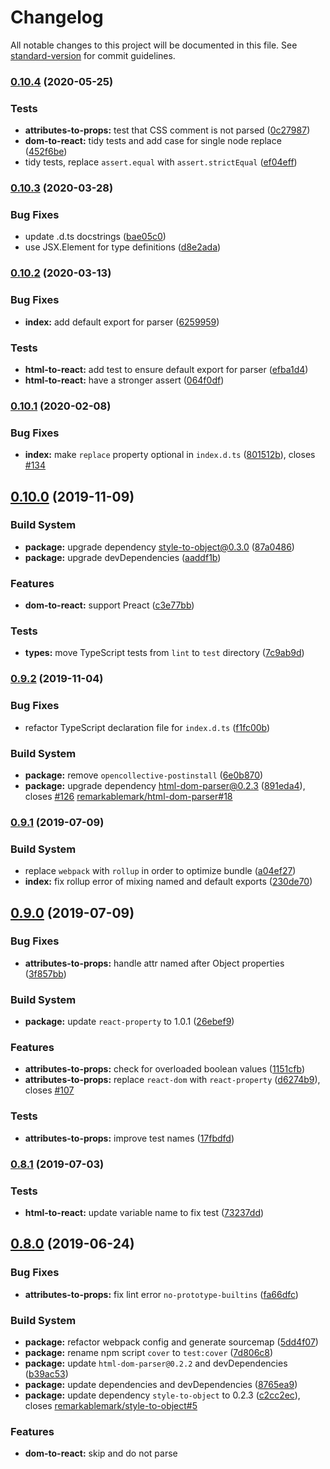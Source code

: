 # Changelog

All notable changes to this project will be documented in this file. See [standard-version](https://github.com/conventional-changelog/standard-version) for commit guidelines.

### [0.10.4](https://github.com/remarkablemark/html-react-parser/compare/v0.10.3...v0.10.4) (2020-05-25)


### Tests

* **attributes-to-props:** test that CSS comment is not parsed ([0c27987](https://github.com/remarkablemark/html-react-parser/commit/0c27987ff10fa13f3f2f35ba1aba0b88b0e0d92e))
* **dom-to-react:** tidy tests and add case for single node replace ([452f6be](https://github.com/remarkablemark/html-react-parser/commit/452f6be01500adffd740b0b1edb7a06790ba46f7))
* tidy tests, replace `assert.equal` with `assert.strictEqual` ([ef04eff](https://github.com/remarkablemark/html-react-parser/commit/ef04effebdd2f753c99f706599d656b314442d08))

### [0.10.3](https://github.com/remarkablemark/html-react-parser/compare/v0.10.2...v0.10.3) (2020-03-28)


### Bug Fixes

* update .d.ts docstrings ([bae05c0](https://github.com/remarkablemark/html-react-parser/commit/bae05c0a00ac4917b8d0d3137098010a13f8377d))
* use JSX.Element for type definitions ([d8e2ada](https://github.com/remarkablemark/html-react-parser/commit/d8e2adad4410544bbff4b5c9b827225aa96ed5d5))

### [0.10.2](https://github.com/remarkablemark/html-react-parser/compare/v0.10.1...v0.10.2) (2020-03-13)


### Bug Fixes

* **index:** add default export for parser ([6259959](https://github.com/remarkablemark/html-react-parser/commit/62599594de72c12c0c9fe9a8642ee52ed0488734))


### Tests

* **html-to-react:** add test to ensure default export for parser ([efba1d4](https://github.com/remarkablemark/html-react-parser/commit/efba1d402000b25b8800e33c2b934351b64bac0c))
* **html-to-react:** have a stronger assert ([064f0df](https://github.com/remarkablemark/html-react-parser/commit/064f0dfc742f67d57941a02bfdb70a76b56be472))

### [0.10.1](https://github.com/remarkablemark/html-react-parser/compare/v0.10.0...v0.10.1) (2020-02-08)


### Bug Fixes

* **index:** make `replace` property optional in `index.d.ts` ([801512b](https://github.com/remarkablemark/html-react-parser/commit/801512ba353e46ba931ee018ea8a9ec6c2d5da60)), closes [#134](https://github.com/remarkablemark/html-react-parser/issues/134)

## [0.10.0](https://github.com/remarkablemark/html-react-parser/compare/v0.9.2...v0.10.0) (2019-11-09)


### Build System

* **package:** upgrade dependency style-to-object@0.3.0 ([87a0486](https://github.com/remarkablemark/html-react-parser/commit/87a0486))
* **package:** upgrade devDependencies ([aaddf1b](https://github.com/remarkablemark/html-react-parser/commit/aaddf1b))


### Features

* **dom-to-react:** support Preact ([c3e77bb](https://github.com/remarkablemark/html-react-parser/commit/c3e77bb))


### Tests

* **types:** move TypeScript tests from `lint` to `test` directory ([7c9ab9d](https://github.com/remarkablemark/html-react-parser/commit/7c9ab9d))



### [0.9.2](https://github.com/remarkablemark/html-react-parser/compare/v0.9.1...v0.9.2) (2019-11-04)


### Bug Fixes

* refactor TypeScript declaration file for `index.d.ts` ([f1fc00b](https://github.com/remarkablemark/html-react-parser/commit/f1fc00b))


### Build System

* **package:** remove `opencollective-postinstall` ([6e0b870](https://github.com/remarkablemark/html-react-parser/commit/6e0b870))
* **package:** upgrade dependency html-dom-parser@0.2.3 ([891eda4](https://github.com/remarkablemark/html-react-parser/commit/891eda4)), closes [#126](https://github.com/remarkablemark/html-react-parser/issues/126) [remarkablemark/html-dom-parser#18](https://github.com/remarkablemark/html-react-parser/issues/18)



### [0.9.1](https://github.com/remarkablemark/html-react-parser/compare/v0.9.0...v0.9.1) (2019-07-09)


### Build System

* replace `webpack` with `rollup` in order to optimize bundle ([a04ef27](https://github.com/remarkablemark/html-react-parser/commit/a04ef27))
* **index:** fix rollup error of mixing named and default exports ([230de70](https://github.com/remarkablemark/html-react-parser/commit/230de70))



## [0.9.0](https://github.com/remarkablemark/html-react-parser/compare/v0.8.1...v0.9.0) (2019-07-09)


### Bug Fixes

* **attributes-to-props:** handle attr named after Object properties ([3f857bb](https://github.com/remarkablemark/html-react-parser/commit/3f857bb))


### Build System

* **package:** update `react-property` to 1.0.1 ([26ebef9](https://github.com/remarkablemark/html-react-parser/commit/26ebef9))


### Features

* **attributes-to-props:** check for overloaded boolean values ([1151cfb](https://github.com/remarkablemark/html-react-parser/commit/1151cfb))
* **attributes-to-props:** replace `react-dom` with `react-property` ([d6274b9](https://github.com/remarkablemark/html-react-parser/commit/d6274b9)), closes [#107](https://github.com/remarkablemark/html-react-parser/issues/107)


### Tests

* **attributes-to-props:** improve test names ([17fbdfd](https://github.com/remarkablemark/html-react-parser/commit/17fbdfd))



### [0.8.1](https://github.com/remarkablemark/html-react-parser/compare/v0.8.0...v0.8.1) (2019-07-03)


### Tests

* **html-to-react:** update variable name to fix test ([73237dd](https://github.com/remarkablemark/html-react-parser/commit/73237dd))



## [0.8.0](https://github.com/remarkablemark/html-react-parser/compare/v0.7.1...v0.8.0) (2019-06-24)


### Bug Fixes

* **attributes-to-props:** fix lint error `no-prototype-builtins` ([fa66dfc](https://github.com/remarkablemark/html-react-parser/commit/fa66dfc))


### Build System

* **package:** refactor webpack config and generate sourcemap ([5dd4f07](https://github.com/remarkablemark/html-react-parser/commit/5dd4f07))
* **package:** rename npm script `cover` to `test:cover` ([7d806c8](https://github.com/remarkablemark/html-react-parser/commit/7d806c8))
* **package:** update `html-dom-parser@0.2.2` and devDependencies ([b39ac53](https://github.com/remarkablemark/html-react-parser/commit/b39ac53))
* **package:** update dependencies and devDependencies ([8765ea9](https://github.com/remarkablemark/html-react-parser/commit/8765ea9))
* **package:** update dependency `style-to-object` to 0.2.3 ([c2cc2ec](https://github.com/remarkablemark/html-react-parser/commit/c2cc2ec)), closes [remarkablemark/style-to-object#5](https://github.com/remarkablemark/html-react-parser/issues/5)


### Features

* **dom-to-react:** skip and do not parse <script> content ([1fb5ee2](https://github.com/remarkablemark/html-react-parser/commit/1fb5ee2))


### Tests

* **html-to-react:** add test that verifies `domToReact` is exported ([320c364](https://github.com/remarkablemark/html-react-parser/commit/320c364))
* verify invalid style for `attributesToProps` throws an error ([b97f2e1](https://github.com/remarkablemark/html-react-parser/commit/b97f2e1))



<a name="0.7.1"></a>
## [0.7.1](https://github.com/remarkablemark/html-react-parser/compare/v0.7.0...v0.7.1) (2019-05-27)



<a name="0.7.0"></a>
## [0.7.0](https://github.com/remarkablemark/html-react-parser/compare/v0.6.4...v0.7.0) (2019-04-05)


### Bug Fixes

* **coveralls:** moved dtslint tests to lint folder ([306fceb](https://github.com/remarkablemark/html-react-parser/commit/306fceb))
* **types:** html-dom-parser > html-react-parser ([438b9af](https://github.com/remarkablemark/html-react-parser/commit/438b9af))


### Features

* **types:** add lib/dom-to-react declaration ([27ed8b6](https://github.com/remarkablemark/html-react-parser/commit/27ed8b6))



<a name="0.6.4"></a>
## [0.6.4](https://github.com/remarkablemark/html-react-parser/compare/v0.6.3...v0.6.4) (2019-03-29)


### Bug Fixes

* **dom-to-react:** allow custom keys for replacement ([abf20a2](https://github.com/remarkablemark/html-react-parser/commit/abf20a2))
* **dom-to-react:** fix typos in the test ([4eec53e](https://github.com/remarkablemark/html-react-parser/commit/4eec53e))



<a name="0.6.3"></a>
## [0.6.3](https://github.com/remarkablemark/html-react-parser/compare/v0.6.2...v0.6.3) (2019-03-19)


### Bug Fixes

* **typescript:** test.tsx after dtslint run ([38e6bba](https://github.com/remarkablemark/html-react-parser/commit/38e6bba))



<a name="0.6.2"></a>
## [0.6.2](https://github.com/remarkablemark/html-react-parser/compare/v0.6.1...v0.6.2) (2019-03-07)



<a name="0.6.1"></a>
## [0.6.1](https://github.com/remarkablemark/html-react-parser/compare/v0.6.0...v0.6.1) (2019-01-03)


### Bug Fixes

* **utilities:** allow numbers in custom style names ([5a6600f](https://github.com/remarkablemark/html-react-parser/commit/5a6600f))



<a name="0.6.0"></a>
## [0.6.0](https://github.com/remarkablemark/html-react-parser/compare/v0.5.0...v0.6.0) (2018-12-17)


### Features

* **utilities:** add support for custom styles beginning with "--*" ([2c0a9dc](https://github.com/remarkablemark/html-react-parser/commit/2c0a9dc))



<a name="0.5.0"></a>
## [0.5.0](https://github.com/remarkablemark/html-react-parser/compare/v0.4.7...v0.5.0) (2018-12-16)


### Bug Fixes

* **attributes-to-props:** undo default function parameter ([1017b25](https://github.com/remarkablemark/html-react-parser/commit/1017b25))


### Features

* support custom elements in React 16 ([7b2c5a8](https://github.com/remarkablemark/html-react-parser/commit/7b2c5a8))



<a name="0.4.7"></a>
## [0.4.7](https://github.com/remarkablemark/html-react-parser/compare/v0.4.6...v0.4.7) (2018-09-14)



<a name="0.4.6"></a>
## [0.4.6](https://github.com/remarkablemark/html-react-parser/compare/v0.4.5...v0.4.6) (2018-05-13)


### Bug Fixes

* accidentally left a console ([953e564](https://github.com/remarkablemark/html-react-parser/commit/953e564))
* added test case for viewBox ([261ffb7](https://github.com/remarkablemark/html-react-parser/commit/261ffb7))
* moving svg mock to correct place ([6ffb148](https://github.com/remarkablemark/html-react-parser/commit/6ffb148))
* svg attributes now correctly handled ([94643e1](https://github.com/remarkablemark/html-react-parser/commit/94643e1))



<a name="0.4.5"></a>
## [0.4.5](https://github.com/remarkablemark/html-react-parser/compare/v0.4.4...v0.4.5) (2018-05-09)


### Bug Fixes

* **package:** upgrade style-to-object@0.2.1 ([d065c60](https://github.com/remarkablemark/html-react-parser/commit/d065c60))



<a name="0.4.4"></a>
## [0.4.4](https://github.com/remarkablemark/html-react-parser/compare/v0.4.3...v0.4.4) (2018-05-07)


### Bug Fixes

* **package:** upgrade react-dom-core@0.0.3 ([b4a1c6e](https://github.com/remarkablemark/html-react-parser/commit/b4a1c6e))



<a name="0.4.3"></a>
## [0.4.3](https://github.com/remarkablemark/html-react-parser/compare/v0.4.2...v0.4.3) (2018-03-27)


### Bug Fixes

* **parser:** fix boolean attributes parsing ([e478a44](https://github.com/remarkablemark/html-react-parser/commit/e478a44))
* **parser:** fix case when style is empty string ([fa2a8b4](https://github.com/remarkablemark/html-react-parser/commit/fa2a8b4))



<a name="0.4.2"></a>
## [0.4.2](https://github.com/remarkablemark/html-react-parser/compare/v0.4.1...v0.4.2) (2018-02-20)


### Bug Fixes

* **package:** upgrade html-dom-parser@0.1.3 and devDependencies ([1c236ed](https://github.com/remarkablemark/html-react-parser/commit/1c236ed))
* **release:** do not lint standard-version commit message ([2d35a1f](https://github.com/remarkablemark/html-react-parser/commit/2d35a1f))



<a name="0.4.1"></a>
## [0.4.1](https://github.com/remarkablemark/html-react-parser/compare/v0.4.0...v0.4.1) (2017-11-28)


### Bug Fixes

* **attributes-to-props.js:** Remove unappropriate console logging and remove double quote from tests ([10ff149](https://github.com/remarkablemark/html-react-parser/commit/10ff149))
* **attributes-to-props.js:** Use AST to transform style attributes into an style object ([68cd565](https://github.com/remarkablemark/html-react-parser/commit/68cd565))
* **utilities.js:** Format string to lowercase before converting to camel case and assert the string is a string ([4522666](https://github.com/remarkablemark/html-react-parser/commit/4522666))



## [0.4.0](https://github.com/remarkablemark/html-react-parser/compare/v0.3.6...v0.4.0) - 2017-10-01
### Added
- [react-dom-core](https://github.com/remarkablemark/react-dom-core) to dependencies (closes #43)
  - `react-dom` 16 no longer exposes `lib`, which includes the DOM property configs
  - Upgrade devDependencies of `react` and `react-dom` to 16
  - Update README and examples

## [0.3.6](https://github.com/remarkablemark/html-react-parser/compare/v0.3.5...v0.3.6) - 2017-09-30
### Changed
- Dependencies
  - html-dom-parser@0.1.2
    - Fixes IE9 client parser bug
  - Set react and react-dom versions to `^15.4`
    - Version 16 no longer exposes `HTMLDOMPropertyConfig` and `SVGDOMPropertyConfig`

## [0.3.5](https://github.com/remarkablemark/html-react-parser/compare/v0.3.4...v0.3.5) - 2017-06-26
### Changed
- Dependencies
  - html-dom-parser@0.1.1
    - Fixes IE client parser bug
  - eslint@4.1.1
  - webpack@3.0.0
- Update webpack to enable scope hoisting

## [0.3.4](https://github.com/remarkablemark/html-react-parser/compare/v0.3.3...v0.3.4) - 2017-06-17
### Changed
- Dependencies:
  - html-dom-parser@0.1.0
  - coveralls@2.13.1
  - eslint@4.0.0
  - mocha@3.4.2
  - webpack@2.6.1

### Removed
- Dependencies:
  - jsdomify

## [0.3.3](https://github.com/remarkablemark/html-react-parser/compare/v0.3.2...v0.3.3) - 2017-01-27
### Added
- Created CHANGELOG with details on each version release (#37)

### Changed
- Update examples to load parser from relative `dist/` directory (#36)

### Removed
- Removed unnecessary field "browser" in `package.json` (#36)

## [0.3.2](https://github.com/remarkablemark/html-react-parser/compare/v0.3.1...v0.3.2) - 2017-01-26
### Fixed
- Decode HTML entities by default on node (#34)

## [0.3.1](https://github.com/remarkablemark/html-react-parser/compare/v0.3.0...v0.3.1) - 2017-01-10
### Changed
- Updated README by fixing CDN installation instructions and adding JSFiddle

## [0.3.0](https://github.com/remarkablemark/html-react-parser/compare/v0.2.0...v0.3.0) - 2016-11-18
### Changed
- Upgrade `react` and `react-dom` to >15.4

## [0.2.0](https://github.com/remarkablemark/html-react-parser/compare/v0.1.1...v0.2.0) - 2016-11-18
### Added
- Create npm script `clean` that removes `dist/` directory

### Fixed
- Silence webpack warning by keeping react <15.4 in this version

## [0.1.1](https://github.com/remarkablemark/html-react-parser/compare/v0.1.0...v0.1.1) - 2016-11-17
### Fixed
- `HTMLDOMPropertyConfig.js` and `SVGDOMPropertyConfig.js` have been moved from `react/lib/` to `react-dom/lib/` in v15.4

## [0.1.0](https://github.com/remarkablemark/html-react-parser/compare/v0.0.7...v0.1.0) - 2016-10-14
### Changed
- Replace HTML to DOM converter with [html-dom-parser](https://github.com/remarkablemark/html-dom-parser) (#28)
  - Save `html-dom-parser`
  - Remove `domhandler` and `htmlparser2`
- Update tests and README

## [0.0.7](https://github.com/remarkablemark/html-react-parser/compare/v0.0.6...v0.0.7) - 2016-09-27
### Added
- Examples of using the parser with script tag and RequireJS (#26)

### Changed
- Update build (#25)
- Update README description, instructions, and examples (#27)

## [0.0.6](https://github.com/remarkablemark/html-react-parser/compare/v0.0.5...v0.0.6) - 2016-09-27
### Added
- README example with advanced usage of `replace` option from @poacher2k (#17)
- Contributors section to README (#21)

### Changed
- Use webpack to build UMD bundle (#22)

### Fixed
- Regex bug on client parser (#24)

## [0.0.5](https://github.com/remarkablemark/html-react-parser/compare/v0.0.4...v0.0.5) - 2016-08-30
### Changed
- Remove `key` parameter from `replace` and use `React.cloneElement` (#18)

### Fixed
- Parsing of `<script>` and `<style>` tags (#20)

## [0.0.4](https://github.com/remarkablemark/html-react-parser/compare/v0.0.3...v0.0.4) - 2016-08-29
### Added
- Send coverage report generated by [istanbul](http://gotwarlost.github.io/istanbul/) to [coveralls](https://coveralls.io) (#12)
- Display badges in README (#13, #15)
- Update parser's `replace` option with additional 2nd parameter `key` (#16)

### Fixed
- Void elements (e.g., `<img />`) should not have children (#16)
- Set default `key` parameter for sibling elements due to [keys warning](https://fb.me/react-warning-keys) (#16)

## [0.0.3](https://github.com/remarkablemark/html-react-parser/compare/v0.0.2...v0.0.3) - 2016-08-24
### Added
- Make package [UMD](https://github.com/ForbesLindesay/umd/blob/master/template.js) compatible (#9)
- Throw an error if first argument is not a string (#10)

### Changed
- Differentiate between node and browser environments for parser (#5)

### Fixed
- HTML to DOM conversion on the client (#10)

## [0.0.2](https://github.com/remarkablemark/html-react-parser/compare/v0.0.1...v0.0.2) - 2016-08-23
### Added
- [ESLint](http://eslint.org) as the linter (#2)
- [Travis CI](https://travis-ci.org) (#4)

### Fixed
- `package.json` **peerDependencies** for `react` and `react-dom`

## [0.0.1](https://github.com/remarkablemark/html-react-parser/tree/v0.0.1) - 2016-08-23
### Added
- HTML to React parser which consists of:
  - HTML string to DOM object converter
  - DOM object to React nodes converter
- Tests
- README
